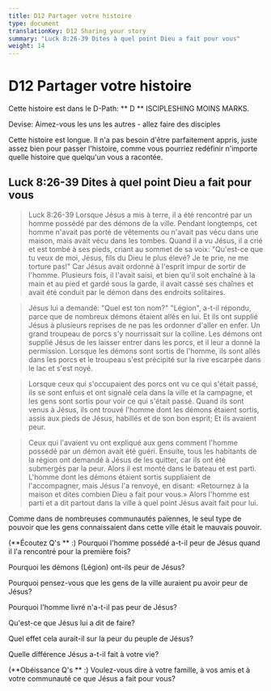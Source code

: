 ```yaml
---
title: D12 Partager votre histoire
type: document
translationKey: D12 Sharing your story
summary: "Luck 8:26-39 Dites à quel point Dieu a fait pour vous"
weight: 14
---
```

# D12 Partager votre histoire

Cette histoire est dans le D-Path: ** D ** ISCIPLESHING MOINS MARKS.

Devise: Aimez-vous les uns les autres - allez faire des disciples

Cette histoire est longue. Il n'a pas besoin d'être parfaitement appris, juste assez bien pour passer l'histoire, comme vous pourriez redéfinir n'importe quelle histoire que quelqu'un vous a racontée.

## Luck 8:26-39 Dites à quel point Dieu a fait pour vous

>   Luck 8:26-39 Lorsque Jésus a mis à terre, il a été rencontré par un homme possédé par des démons de la ville. Pendant longtemps, cet homme n'avait pas porté de vêtements ou n'avait pas vécu dans une maison, mais avait vécu dans les tombes. Quand il a vu Jésus, il a crié et est tombé à ses pieds, criant au sommet de sa voix: "Qu'est-ce que tu veux de moi, Jésus, fils du Dieu le plus élevé? Je te prie, ne me torture pas!" Car Jésus avait ordonné à l'esprit impur de sortir de l'homme. Plusieurs fois, il l'avait saisi, et bien qu'il soit enchaîné à la main et au pied et gardé sous la garde, il avait cassé ses chaînes et avait été conduit par le démon dans des endroits solitaires.

>   Jésus lui a demandé: "Quel est ton nom?" "Légion", a-t-il répondu, parce que de nombreux démons étaient allés en lui. Et ils ont supplié Jésus à plusieurs reprises de ne pas les ordonner d'aller en enfer. Un grand troupeau de porcs s'y nourrissait sur la colline. Les démons ont supplié Jésus de les laisser entrer dans les porcs, et il leur a donné la permission. Lorsque les démons sont sortis de l'homme, ils sont allés dans les porcs et le troupeau s'est précipité sur la rive escarpée dans le lac et s'est noyé.

>   Lorsque ceux qui s'occupaient des porcs ont vu ce qui s'était passé, ils se sont enfuis et ont signalé cela dans la ville et la campagne, et les gens sont sortis pour voir ce qui s'était passé. Quand ils sont venus à Jésus, ils ont trouvé l'homme dont les démons étaient sortis, assis aux pieds de Jésus, habillés et de son bon esprit; Et ils avaient peur.

>   Ceux qui l'avaient vu ont expliqué aux gens comment l'homme possédé par un démon avait été guéri. Ensuite, tous les habitants de la région ont demandé à Jésus de les quitter, car ils ont été submergés par la peur. Alors il est monté dans le bateau et est parti. L'homme dont les démons étaient sortis suppliaient de l'accompagner, mais Jésus l'a renvoyé, en disant: «Retournez à la maison et dites combien Dieu a fait pour vous.» Alors l'homme est parti et a dit partout dans la ville à quel point Jésus avait fait pour lui.

Comme dans de nombreuses communautés païennes, le seul type de pouvoir que les gens connaissaient dans cette ville était le mauvais pouvoir.

(**Écoutez Q's ** :) Pourquoi l'homme possédé a-t-il peur de Jésus quand il l'a rencontré pour la première fois?

Pourquoi les démons (Légion) ont-ils peur de Jésus?

Pourquoi pensez-vous que les gens de la ville auraient pu avoir peur de Jésus?

Pourquoi l'homme livré n'a-t-il pas peur de Jésus?

Qu'est-ce que Jésus lui a dit de faire?

Quel effet cela aurait-il sur la peur du peuple de Jésus?

Quelle différence Jésus a-t-il fait à votre vie?

(**Obéissance Q's ** :) Voulez-vous dire à votre famille, à vos amis et à votre communauté ce que Jésus a fait pour vous?

